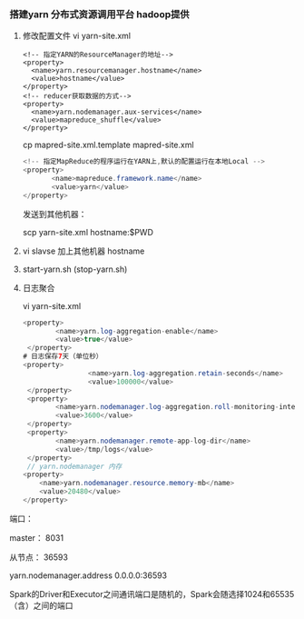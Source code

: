 

### 搭建yarn 分布式资源调用平台  hadoop提供

1. 修改配置文件 vi yarn-site.xml

   ```
   <!-- 指定YARN的ResourceManager的地址-->
   <property>
     <name>yarn.resourcemanager.hostname</name>
     <value>hostname</value>
   </property>
   <!-- reducer获取数据的方式-->
   <property>
     <name>yarn.nodemanager.aux-services</name>
     <value>mapreduce_shuffle</value>
   </property>
   ```

   cp mapred-site.xml.template mapred-site.xml

   ```java
   <!-- 指定MapReduce的程序运行在YARN上,默认的配置运行在本地Local -->
   <property>
          <name>mapreduce.framework.name</name>
          <value>yarn</value>
   </property>
   ```

   发送到其他机器：

   scp yarn-site.xml hostname:$PWD

2. vi slavse  加上其他机器 hostname

3. start-yarn.sh  (stop-yarn.sh)

4. 日志聚合

   vi yarn-site.xml

   ```JAVA
   <property>
           <name>yarn.log-aggregation-enable</name>
           <value>true</value>
    </property>
   # 日志保存7天（单位秒）
   <property>
                   <name>yarn.log-aggregation.retain-seconds</name>
                   <value>100000</value>
    </property>
    <property>
           <name>yarn.nodemanager.log-aggregation.roll-monitoring-interval-seconds</name>
           <value>3600</value>
    </property>
    <property>
           <name>yarn.nodemanager.remote-app-log-dir</name>
           <value>/tmp/logs</value>
    </property>
    // yarn.nodemanager 内存
   <property>
       <name>yarn.nodemanager.resource.memory-mb</name>
       <value>20480</value>
   </property>
   ```


端口：

master： 8031

从节点：  36593

<property>
        <name>yarn.nodemanager.address</name>
        <value>0.0.0.0:36593</value>
</property>


Spark的Driver和Executor之间通讯端口是随机的，Spark会随选择1024和65535（含）之间的端口